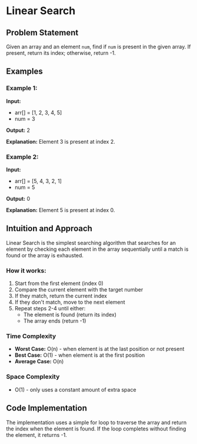 # Linear Search

## Problem Statement
Given an array and an element `num`, find if `num` is present in the given array. If present, return its index; otherwise, return -1.

## Examples

### Example 1:
**Input:** 
- arr[] = [1, 2, 3, 4, 5]
- num = 3

**Output:** 2

**Explanation:** Element 3 is present at index 2.

### Example 2:
**Input:**
- arr[] = [5, 4, 3, 2, 1]
- num = 5

**Output:** 0

**Explanation:** Element 5 is present at index 0.

## Intuition and Approach

Linear Search is the simplest searching algorithm that searches for an element by checking each element in the array sequentially until a match is found or the array is exhausted.

### How it works:
1. Start from the first element (index 0)
2. Compare the current element with the target number
3. If they match, return the current index
4. If they don't match, move to the next element
5. Repeat steps 2-4 until either:
   - The element is found (return its index)
   - The array ends (return -1)

### Time Complexity
- **Worst Case:** O(n) - when element is at the last position or not present
- **Best Case:** O(1) - when element is at the first position
- **Average Case:** O(n)

### Space Complexity
- O(1) - only uses a constant amount of extra space

## Code Implementation
The implementation uses a simple for loop to traverse the array and return the index when the element is found. If the loop completes without finding the element, it returns -1.
